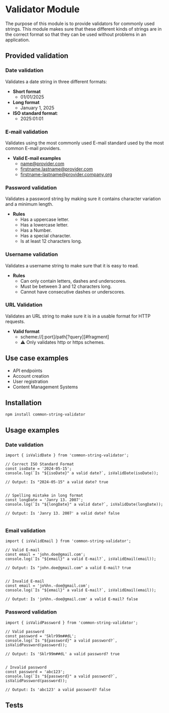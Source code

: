 # Validator Module

The purpose of this module is to provide validators for commonly used strings. This module makes sure that these different kinds of strings are in the correct format so that they can be used without problems in an application. 


## Provided validation

### Date validation
Validates a date string in three different formats:  
* **Short format**
  * 01/01/2025
* **Long format**
  * January 1, 2025
* **ISO standard format**: 
  * 2025:01:01

### E-mail validation
Validates using the most commonly used E-mail standard used by the most common E-mail providers.

* **Valid E-mail examples**
  * name@provider.com
  * firstname.lastname@provider.com
  * firstname-lastname@provider.company.org


### Password validation
  Validates a password string by making sure it contains character variation and a minimum length.

  * **Rules**
    * Has a uppercase letter.
    * Has a lowercase letter.
    * Has a Number.
    * Has a special character.
    * Is at least 12 characters long.


### Username validation
Validates a username string to make sure that it is easy to read.

* **Rules**
  * Can only contain letters, dashes and underscores.
  * Must be between 3 and 12 characters long.
  * Cannot have consecutive dashes or underscores.

### URL Validation
Validates an URL string to make sure it is in a usable format for HTTP requests.

* **Valid format**
  * scheme://[:port]/path[?query][#fragment]
  * **⚠** Only validates http or https schemes.

## Use case examples
* API endpoints
* Account creation
* User registration
* Content Management Systems


## Installation

`npm install common-string-validator`

## Usage examples

### Date validation
```
import { isValidDate } from 'common-string-validator';

// Correct ISO Standard Format
const isoDate = '2024-05-15';
console.log(`Is "${isoDate}" a valid date?`, isValidDate(isoDate));

// Output: Is "2024-05-15" a valid date? true


// Spelling mistake in long format
const longDate = 'Janry 13. 2007';
console.log(`Is "${longDate}" a valid date?`, isValidDate(longDate));

// Output: Is 'Janry 13. 2007' a valid date? false


```

### Email validation
```
import { isValidEmail } from 'common-string-validator';

// Valid E-mail
const email = 'john.doe@gmail.com';
console.log(`Is "${email}" a valid E-mail?`, isValidEmail(email));

// Output: Is "john.doe@gmail.com" a valid E-mail? true


// Invalid E-mail
const email = 'jo%hn.-doe@gmail.com';
console.log(`Is "${email}" a valid E-mail?`, isValidEmail(email));

// Output: Is 'jo%hn.-doe@gmail.com' a valid E-mail? false
```

### Password validation
```
import { isValidPassword } from 'common-string-validator';

// Valid password
const password = 'Sklr99m##dL';
console.log(`Is "${password}" a valid password?`, isValidPassword(password));

// Output: Is 'Sklr99m##dL' a valid password? true


/ Invalid password
const password = 'abc123';
console.log(`Is "${password}" a valid password?`, isValidPassword(password));

// Output: Is 'abc123' a valid password? false
```

## Tests







